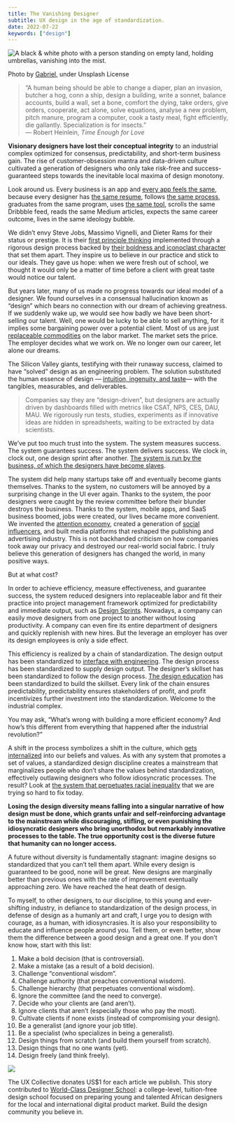 ```yaml
---
title: The Vanishing Designer
subtitle: UX design in the age of standardization.
date: 2022-07-22
keywords: ["design"]
---
```


![A black & white photo with a person standing on empty land, holding umbrellas, vanishing into the mist.](https://miro.medium.com/v2/resize:fit:700/1*lhMyOw5uf7tDN38lekuxPQ.jpeg)

Photo by [Gabriel](https://unsplash.com/@natural), under Unsplash License

> “A human being should be able to change a diaper, plan an invasion, butcher a hog, conn a ship, design a building, write a sonnet, balance accounts, build a wall, set a bone, comfort the dying, take orders, give orders, cooperate, act alone, solve equations, analyse a new problem, pitch manure, program a computer, cook a tasty meal, fight efficiently, die gallantly. Specialization is for insects.”  
> — Robert Heinlein, _Time Enough for Love_

**Visionary designers have lost their conceptual integrity** to an industrial complex optimized for consensus, predictability, and short-term business gain. The rise of customer-obsession mantra and data-driven culture cultivated a generation of designers who only take risk-free and success-guaranteed steps towards the inevitable local maxima of design monotony.

Look around us. Every business is an app and [every app feels the same](/ever-wonder-why-the-most-popular-apps-are-starting-to-look-the-same-it-might-be-a-good-thing-e54aadd50fd5), because every designer has [the same resume](/is-your-design-portfolio-hurting-you-f167a925ab1b), follows [the same process](https://medium.com/digital-experience-design/how-to-apply-a-design-thinking-hcd-ux-or-any-creative-process-from-scratch-b8786efbf812), graduates from the same program, uses [the same tool](https://uxtools.co/survey-2020/), scrolls the same Dribbble feed, reads the same Medium articles, expects the same career outcome, lives in the same ideology bubble.

We didn’t envy Steve Jobs, Massimo Vignelli, and Dieter Rams for their status or prestige. It is their [first principle thinking](https://www.interaction-design.org/literature/article/dieter-rams-10-timeless-commandments-for-good-design) implemented through a rigorous design process backed by [their boldness and iconoclast character](https://www.youtube.com/watch?v=kYfNvmF0Bqw) that set them apart. They inspire us to believe in our practice and stick to our ideals. They gave us hope: when we were fresh out of school, we thought it would only be a matter of time before a client with great taste would notice our talent.

But years later, many of us made no progress towards our ideal model of a designer. We found ourselves in a consensual hallucination known as “design” which bears no connection with our dream of achieving greatness. If we suddenly wake up, we would see how badly we have been short-selling our talent. Well, one would be lucky to be able to sell anything, for it implies some bargaining power over a potential client. Most of us are just [replaceable commodities](https://medium.com/nyc-design/its-true-ui-is-now-a-commodity-skill-1bac17d125b2) on the labor market. The market sets the price. The employer decides what we work on. We no longer own our career, let alone our dreams.

The Silicon Valley giants, testifying with their runaway success, claimed to have “solved” design as an engineering problem. The solution substituted the human essence of design — [intuition, ingenuity, and taste](https://modus.medium.com/data-driven-design-is-killing-our-instincts-d448d141653d)— with the tangibles, measurables, and deliverables.

> Companies say they are “design-driven”, but designers are actually driven by dashboards filled with metrics like CSAT, NPS, CES, DAU, MAU. We rigorously run tests, studies, experiments as if innovative ideas are hidden in spreadsheets, waiting to be extracted by data scientists.

We’ve put too much trust into the system. The system measures success. The system guarantees success. The system delivers success. We clock in, clock out, one design sprint after another. [The system is run by the business, of which the designers have become slaves](/five-ways-to-tell-if-a-company-is-really-design-driven-be10c8659e0b).

The system did help many startups take off and eventually become giants themselves. Thanks to the system, no customers will be annoyed by a surprising change in the UI ever again. Thanks to the system, the poor designers were caught by the review committee before their blunder destroys the business. Thanks to the system, mobile apps, and SaaS business boomed, jobs were created, our lives became more convenient. We invented the [attention economy](https://www.nngroup.com/articles/attention-economy/), created a generation of [social influencers](/i-disguised-as-an-instagram-ux-influencer-for-4-months-this-is-what-i-learned-about-our-community-4a4b4e8844b), and built media platforms that reshaped the publishing and advertising industry. This is not backhanded criticism on how companies took away our privacy and destroyed our real-world social fabric. I truly believe this generation of designers has changed the world, in many positive ways.

But at what cost?

In order to achieve efficiency, measure effectiveness, and guarantee success, the system reduced designers into replaceable labor and fit their practice into project management framework optimized for predictability and immediate output, such as [Design Sprints](https://www.gv.com/sprint/). Nowadays, a company can easily move designers from one project to another without losing productivity. A company can even fire its entire department of designers and quickly replenish with new hires. But the leverage an employer has over its design employees is only a side effect.

This efficiency is realized by a chain of standardization. The design output has been standardized to [interface with engineering](/a-guide-to-improving-your-design-to-development-hand-off-process-574ebf8f96b6). The design process has been standardized to supply design output. The designer’s skillset has been standardized to follow the design process. [The design education](https://careerfoundry.com/en/blog/ux-design/best-ux-bootcamps-and-how-to-choose-one/#what-will-i-learn-in-a-ux-design-bootcamp) has been standardized to build the skillset. Every link of the chain ensures predictability, predictability ensures stakeholders of profit, and profit incentivizes further investment into the standardization. Welcome to the industrial complex.

You may ask, “What’s wrong with building a more efficient economy? And how’s this different from everything that happened after the industrial revolution?”

A shift in the process symbolizes a shift in the culture, which [gets internalized](https://www.invisionapp.com/inside-design/design-system-constraints/) into our beliefs and values. As with any system that promotes a set of values, a standardized design discipline creates a mainstream that marginalizes people who don’t share the values behind standardization, effectively outlawing designers who follow idiosyncratic processes. The result? Look at [the system that perpetuates racial inequality](https://www.vox.com/2020/6/17/21284527/systemic-racism-black-americans-9-charts-explained) that we are trying so hard to fix today.

**Losing the design diversity means falling into a singular narrative of how design must be done, which grants unfair and self-reinforcing advantage to the mainstream while discouraging, stifling, or even punishing the idiosyncratic designers who bring unorthodox but remarkably innovative processes to the table. The true opportunity cost is the diverse future that humanity can no longer access.**

A future without diversity is fundamentally stagnant: imagine designs so standardized that you can’t tell them apart. While every design is guaranteed to be good, none will be great. New designs are marginally better than previous ones with the rate of improvement eventually approaching zero. We have reached the heat death of design.

To myself, to other designers, to our discipline, to this young and ever-shifting industry, in defiance to standardization of the design process, in defense of design as a humanly art and craft, I urge you to design with courage, as a human, with idiosyncrasies. It is also your responsibility to educate and influence people around you. Tell them, or even better, show them the difference between a good design and a great one. If you don’t know how, start with this list:

1.  Make a bold decision (that is controversial).
2.  Make a mistake (as a result of a bold decision).
3.  Challenge “conventional wisdom”.
4.  Challenge authority (that preaches conventional wisdom).
5.  Challenge hierarchy (that perpetuates conventional wisdom).
6.  Ignore the committee (and the need to converge).
7.  Decide who your clients are (and aren’t).
8.  Ignore clients that aren’t (especially those who pay the most).
9.  Cultivate clients if none exists (instead of compromising your design).
10. Be a generalist (and ignore your job title).
11. Be a specialist (who specializes in being a generalist).
12. Design things from scratch (and build them yourself from scratch).
13. Design things that no one wants (yet).
14. Design freely (and think freely).

![](https://miro.medium.com/v2/resize:fit:94/0*TB8AOcxTqA8-5N9f.png)

The UX Collective donates US$1 for each article we publish. This story contributed to [World-Class Designer School](https://www.wcd.school/): a college-level, tuition-free design school focused on preparing young and talented African designers for the local and international digital product market. Build the design community you believe in.
